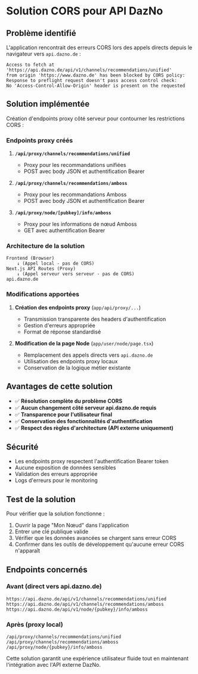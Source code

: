 # Solution CORS pour API DazNo

## Problème identifié

L'application rencontrait des erreurs CORS lors des appels directs depuis le navigateur vers `api.dazno.de` :

```
Access to fetch at 'https://api.dazno.de/api/v1/channels/recommendations/unified' 
from origin 'https://www.dazno.de' has been blocked by CORS policy: 
Response to preflight request doesn't pass access control check: 
No 'Access-Control-Allow-Origin' header is present on the requested
```

## Solution implémentée

Création d'endpoints proxy côté serveur pour contourner les restrictions CORS :

### Endpoints proxy créés

1. **`/api/proxy/channels/recommendations/unified`**
   - Proxy pour les recommandations unifiées
   - POST avec body JSON et authentification Bearer

2. **`/api/proxy/channels/recommendations/amboss`**
   - Proxy pour les recommandations Amboss
   - POST avec body JSON et authentification Bearer

3. **`/api/proxy/node/[pubkey]/info/amboss`**
   - Proxy pour les informations de nœud Amboss
   - GET avec authentification Bearer

### Architecture de la solution

```
Frontend (Browser)
    ↓ (Appel local - pas de CORS)
Next.js API Routes (Proxy)
    ↓ (Appel serveur vers serveur - pas de CORS)
api.dazno.de
```

### Modifications apportées

1. **Création des endpoints proxy** (`app/api/proxy/...`)
   - Transmission transparente des headers d'authentification
   - Gestion d'erreurs appropriée
   - Format de réponse standardisé

2. **Modification de la page Node** (`app/user/node/page.tsx`)
   - Remplacement des appels directs vers `api.dazno.de`
   - Utilisation des endpoints proxy locaux
   - Conservation de la logique métier existante

## Avantages de cette solution

- ✅ **Résolution complète du problème CORS**
- ✅ **Aucun changement côté serveur api.dazno.de requis**
- ✅ **Transparence pour l'utilisateur final**
- ✅ **Conservation des fonctionnalités d'authentification**
- ✅ **Respect des règles d'architecture (API externe uniquement)**

## Sécurité

- Les endpoints proxy respectent l'authentification Bearer token
- Aucune exposition de données sensibles
- Validation des erreurs appropriée
- Logs d'erreurs pour le monitoring

## Test de la solution

Pour vérifier que la solution fonctionne :

1. Ouvrir la page "Mon Nœud" dans l'application
2. Entrer une clé publique valide
3. Vérifier que les données avancées se chargent sans erreur CORS
4. Confirmer dans les outils de développement qu'aucune erreur CORS n'apparaît

## Endpoints concernés

### Avant (direct vers api.dazno.de)
```
https://api.dazno.de/api/v1/channels/recommendations/unified
https://api.dazno.de/api/v1/channels/recommendations/amboss
https://api.dazno.de/api/v1/node/{pubkey}/info/amboss
```

### Après (proxy local)
```
/api/proxy/channels/recommendations/unified
/api/proxy/channels/recommendations/amboss
/api/proxy/node/{pubkey}/info/amboss
```

Cette solution garantit une expérience utilisateur fluide tout en maintenant l'intégration avec l'API externe DazNo. 